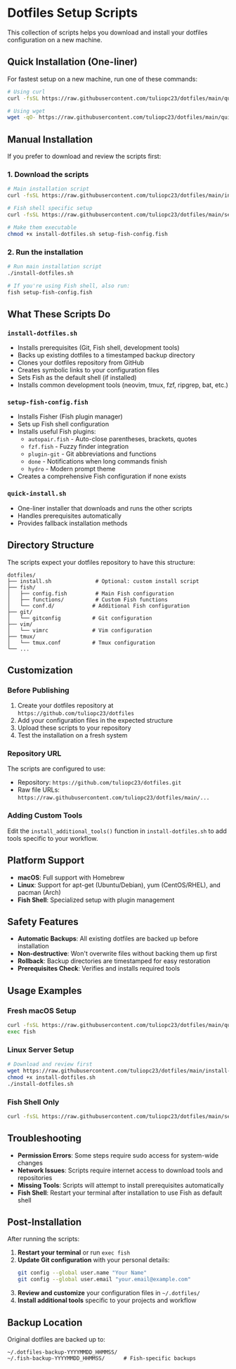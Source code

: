 # Dotfiles Setup Scripts

This collection of scripts helps you download and install your dotfiles configuration on a new machine.

## Quick Installation (One-liner)

For fastest setup on a new machine, run one of these commands:

```bash
# Using curl
curl -fsSL https://raw.githubusercontent.com/tuliopc23/dotfiles/main/quick-install.sh | bash

# Using wget
wget -qO- https://raw.githubusercontent.com/tuliopc23/dotfiles/main/quick-install.sh | bash
```

## Manual Installation

If you prefer to download and review the scripts first:

### 1. Download the scripts

```bash
# Main installation script
curl -fsSL https://raw.githubusercontent.com/tuliopc23/dotfiles/main/install-dotfiles.sh -o install-dotfiles.sh

# Fish shell specific setup
curl -fsSL https://raw.githubusercontent.com/tuliopc23/dotfiles/main/setup-fish-config.fish -o setup-fish-config.fish

# Make them executable
chmod +x install-dotfiles.sh setup-fish-config.fish
```

### 2. Run the installation

```bash
# Run main installation script
./install-dotfiles.sh

# If you're using Fish shell, also run:
fish setup-fish-config.fish
```

## What These Scripts Do

### `install-dotfiles.sh`
- Installs prerequisites (Git, Fish shell, development tools)
- Backs up existing dotfiles to a timestamped backup directory
- Clones your dotfiles repository from GitHub
- Creates symbolic links to your configuration files
- Sets Fish as the default shell (if installed)
- Installs common development tools (neovim, tmux, fzf, ripgrep, bat, etc.)

### `setup-fish-config.fish`
- Installs Fisher (Fish plugin manager)
- Sets up Fish shell configuration
- Installs useful Fish plugins:
  - `autopair.fish` - Auto-close parentheses, brackets, quotes
  - `fzf.fish` - Fuzzy finder integration
  - `plugin-git` - Git abbreviations and functions
  - `done` - Notifications when long commands finish
  - `hydro` - Modern prompt theme
- Creates a comprehensive Fish configuration if none exists

### `quick-install.sh`
- One-liner installer that downloads and runs the other scripts
- Handles prerequisites automatically
- Provides fallback installation methods

## Directory Structure

The scripts expect your dotfiles repository to have this structure:

```
dotfiles/
├── install.sh              # Optional: custom install script
├── fish/
│   ├── config.fish         # Main Fish configuration
│   ├── functions/          # Custom Fish functions
│   └── conf.d/            # Additional Fish configuration
├── git/
│   └── gitconfig          # Git configuration
├── vim/
│   └── vimrc              # Vim configuration
├── tmux/
│   └── tmux.conf          # Tmux configuration
└── ...
```

## Customization

### Before Publishing
1. Create your dotfiles repository at `https://github.com/tuliopc23/dotfiles`
2. Add your configuration files in the expected structure
3. Upload these scripts to your repository
4. Test the installation on a fresh system

### Repository URL
The scripts are configured to use:
- Repository: `https://github.com/tuliopc23/dotfiles.git`
- Raw file URLs: `https://raw.githubusercontent.com/tuliopc23/dotfiles/main/...`

### Adding Custom Tools
Edit the `install_additional_tools()` function in `install-dotfiles.sh` to add tools specific to your workflow.

## Platform Support

- **macOS**: Full support with Homebrew
- **Linux**: Support for apt-get (Ubuntu/Debian), yum (CentOS/RHEL), and pacman (Arch)
- **Fish Shell**: Specialized setup with plugin management

## Safety Features

- **Automatic Backups**: All existing dotfiles are backed up before installation
- **Non-destructive**: Won't overwrite files without backing them up first
- **Rollback**: Backup directories are timestamped for easy restoration
- **Prerequisites Check**: Verifies and installs required tools

## Usage Examples

### Fresh macOS Setup
```bash
curl -fsSL https://raw.githubusercontent.com/tuliopc23/dotfiles/main/quick-install.sh | bash
exec fish
```

### Linux Server Setup
```bash
# Download and review first
wget https://raw.githubusercontent.com/tuliopc23/dotfiles/main/install-dotfiles.sh
chmod +x install-dotfiles.sh
./install-dotfiles.sh
```

### Fish Shell Only
```bash
curl -fsSL https://raw.githubusercontent.com/tuliopc23/dotfiles/main/setup-fish-config.fish | fish
```

## Troubleshooting

- **Permission Errors**: Some steps require sudo access for system-wide changes
- **Network Issues**: Scripts require internet access to download tools and repositories
- **Missing Tools**: Scripts will attempt to install prerequisites automatically
- **Fish Shell**: Restart your terminal after installation to use Fish as default shell

## Post-Installation

After running the scripts:

1. **Restart your terminal** or run `exec fish`
2. **Update Git configuration** with your personal details:
   ```bash
   git config --global user.name "Your Name"
   git config --global user.email "your.email@example.com"
   ```
3. **Review and customize** your configuration files in `~/.dotfiles/`
4. **Install additional tools** specific to your projects and workflow

## Backup Location

Original dotfiles are backed up to:
```
~/.dotfiles-backup-YYYYMMDD_HHMMSS/
~/.fish-backup-YYYYMMDD_HHMMSS/      # Fish-specific backups
```
